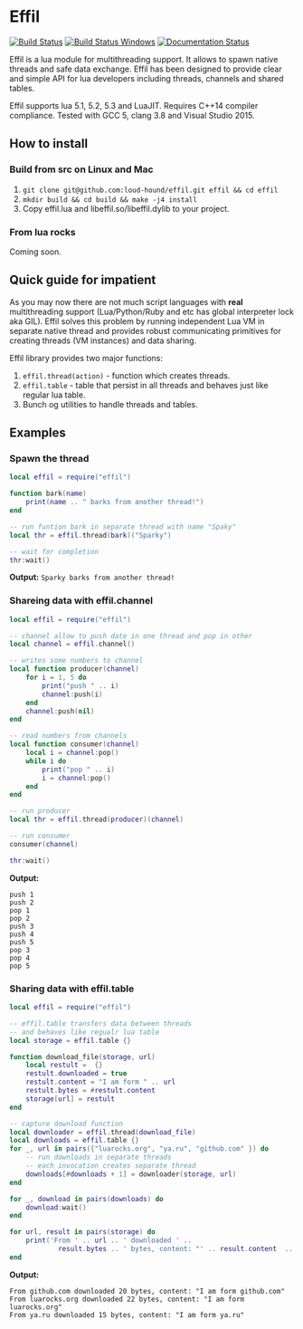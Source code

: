 # Effil
[![Build Status](https://travis-ci.org/loud-hound/effil.svg?branch=master)](https://travis-ci.org/loud-hound/effil)
[![Build Status Windows](https://ci.appveyor.com/api/projects/status/us6uh4e5q597jj54?svg=true)](https://ci.appveyor.com/project/loud-hound/effil/branch/master)
[![Documentation Status](https://readthedocs.org/projects/effil/badge/?version=latest)](http://effil.readthedocs.io/en/latest/?badge=latest)

Effil is a lua module for multithreading support.
It allows to spawn native threads and safe data exchange.
Effil has been designed to provide clear and simple API for lua developers including threads, channels and shared tables.

Effil supports lua 5.1, 5.2, 5.3 and LuaJIT.
Requires C++14 compiler compliance. Tested with GCC 5, clang 3.8 and Visual Studio 2015.

## How to install
### Build from src on Linux and Mac
1. `git clone git@github.com:loud-hound/effil.git effil && cd effil`
2. `mkdir build && cd build && make -j4 install`
3. Copy effil.lua and libeffil.so/libeffil.dylib to your project.

### From lua rocks
Coming soon.

## Quick guide for impatient
As you may now there are not much script
languages with **real** multithreading support
(Lua/Python/Ruby and etc has global interpreter lock aka GIL).
Effil solves this problem by running independent Lua VM
in separate native thread and provides robust communicating primitives
for creating threads (VM instances) and data sharing.

Effil library provides two major functions:
1. `effil.thread(action)` - function which creates threads.
2. `effil.table` - table that persist in all threads and behaves just like regular lua table.
3. Bunch og utilities to handle threads and tables.

## Examples
### Spawn the thread
```lua
local effil = require("effil")

function bark(name)
    print(name .. " barks from another thread!")
end

-- run funtion bark in separate thread with name "Spaky"
local thr = effil.thread(bark)("Sparky")

-- wait for completion
thr:wait()
```
**Output:**
`Sparky barks from another thread!`

### Shareing data with effil.channel
```lua
local effil = require("effil")

-- channel allow to push date in one thread and pop in other
local channel = effil.channel()

-- writes some numbers to channel
local function producer(channel)
    for i = 1, 5 do
        print("push " .. i)
        channel:push(i)
    end
    channel:push(nil)
end

-- read numbers from channels
local function consumer(channel)
    local i = channel:pop()
    while i do
        print("pop " .. i)
        i = channel:pop()
    end
end

-- run producer
local thr = effil.thread(producer)(channel)

-- run consumer
consumer(channel)

thr:wait()
```
**Output:**
```
push 1
push 2
pop 1
pop 2
push 3
push 4
push 5
pop 3 
pop 4
pop 5
```

### Sharing data with effil.table
```lua
local effil = require("effil")

-- effil.table transfers data between threads
-- and behaves like regualr lua table
local storage = effil.table {}

function download_file(storage, url)
    local restult =  {}
    restult.downloaded = true
    restult.content = "I am form " .. url
    restult.bytes = #restult.content
    storage[url] = restult
end

-- capture download function
local downloader = effil.thread(download_file)
local downloads = effil.table {}
for _, url in pairs({"luarocks.org", "ya.ru", "github.com" }) do
    -- run downloads in separate threads
    -- each invocation creates separate thread
    downloads[#downloads + 1] = downloader(storage, url)
end

for _, download in pairs(downloads) do
    download:wait()
end

for url, result in pairs(storage) do
    print('From ' .. url .. ' downloaded ' ..
            result.bytes .. ' bytes, content: "' .. result.content  .. '"')
end
```
**Output:**
```
From github.com downloaded 20 bytes, content: "I am form github.com"
From luarocks.org downloaded 22 bytes, content: "I am form luarocks.org"
From ya.ru downloaded 15 bytes, content: "I am form ya.ru"
```
